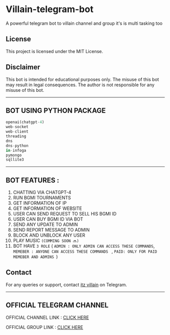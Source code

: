 # Villain-telegram-bot
A powerful telegram bot to villain channel and group it's is multi tasking too


## License

This project is licensed under the MIT License.

## Disclaimer

This bot is intended for educational purposes only. The misuse of this bot may result in legal consequences. The author is not responsible for any misuse of this bot.

---

## BOT USING PYTHON PACKAGE 

```py
openai(chatgpt-4)
web-socket
web-client
threading
dns
dns-python
in-infoga
pymongo
sqllite3

```
---

##  BOT FEATURES : 
1. CHATTING VIA CHATGPT-4
2. RUN BGMI TOURNAMENTS
3. GET INFORMATION OF IP
4. GET INFORMATION OF WEBSITE
5. USER CAN SEND REQUEST TO SELL HIS BGMI ID
6. USER CAN BUY BGMI ID VIA BOT
7. SEND ANY UPDATE TO ADMIN
8. SEND REPORT MESSAGE TO ADMIN
9. BLOCK AND UNBLOCK ANY USER
10. PLAY MUSIC ```(COMMING SOON 🔜)```
11. BOT HAVE ```3 ROLE``` ( ```ADMIN : ONLY ADMIN CAN ACCESS THESE COMMANDS```, ```MEMEBER : ANYONE CAN ACCESS THESE COMMANDS ``` , ```PAID: ONLY FOR PAID MEMEBER AND ADMINS ```) 




## Contact

For any queries or support, contact [itz villain](https://t.me/itz_villain_30) on Telegram.

---

## OFFICIAL TELEGRAM CHANNEL

OFFICIAL CHANNEL LINK : [CLICK HERE ](https://t.me/villainbgmihack)


OFFICIAL GROUP LINK : [CLICK HERE ](https://t.me/villainbotchatroom)


